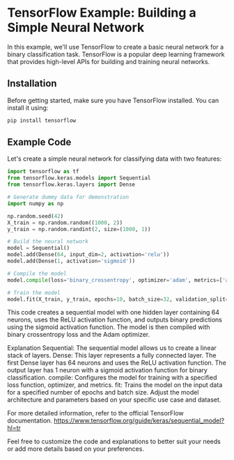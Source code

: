 # TensorFlow Example: Building a Simple Neural Network

In this example, we'll use TensorFlow to create a basic neural network for a binary classification task. TensorFlow is a popular deep learning framework that provides high-level APIs for building and training neural networks.

## Installation

Before getting started, make sure you have TensorFlow installed. You can install it using:

```bash
pip install tensorflow
```
## Example Code
Let's create a simple neural network for classifying data with two features:

```python
import tensorflow as tf
from tensorflow.keras.models import Sequential
from tensorflow.keras.layers import Dense

# Generate dummy data for demonstration
import numpy as np

np.random.seed(42)
X_train = np.random.random((1000, 2))
y_train = np.random.randint(2, size=(1000, 1))

# Build the neural network
model = Sequential()
model.add(Dense(64, input_dim=2, activation='relu'))
model.add(Dense(1, activation='sigmoid'))

# Compile the model
model.compile(loss='binary_crossentropy', optimizer='adam', metrics=['accuracy'])

# Train the model
model.fit(X_train, y_train, epochs=10, batch_size=32, validation_split=0.2)
```


This code creates a sequential model with one hidden layer containing 64 neurons, uses the ReLU activation function, and outputs binary predictions using the sigmoid activation function. The model is then compiled with binary crossentropy loss and the Adam optimizer.

Explanation
Sequential: The sequential model allows us to create a linear stack of layers.
Dense: This layer represents a fully connected layer. The first Dense layer has 64 neurons and uses the ReLU activation function. The output layer has 1 neuron with a sigmoid activation function for binary classification.
compile: Configures the model for training with a specified loss function, optimizer, and metrics.
fit: Trains the model on the input data for a specified number of epochs and batch size.
Adjust the model architecture and parameters based on your specific use case and dataset.

For more detailed information, refer to the official TensorFlow documentation. https://www.tensorflow.org/guide/keras/sequential_model?hl=tr


Feel free to customize the code and explanations to better suit your needs or add more details based on your preferences.


